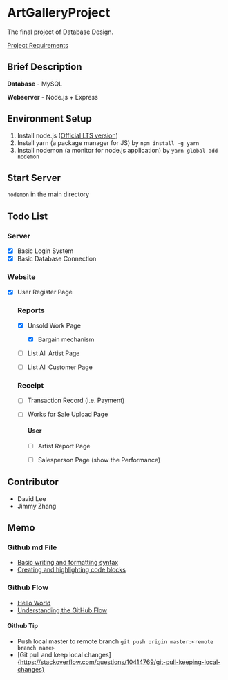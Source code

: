 # ArtGalleryProject
The final project of Database Design.

[Project Requirements](https://goo.gl/DRpx3R)

## Brief Description

 **Database** - MySQL
 
 **Webserver** - Node.js + Express



## Environment Setup
1. Install node.js ([Official LTS version](https://nodejs.org/en/download/))
2. Install yarn (a package manager for JS) by ` npm install -g yarn `
3. Install nodemon (a monitor for node.js application) by `yarn global add nodemon`

## Start Server
`nodemon` in the main directory

## Todo List
### Server
- [X] Basic Login System
- [X] Basic Database Connection

### Website

- [X] User Register Page

	### Reports
	- [X] Unsold Work Page
		- [X] Bargain mechanism
	- [ ] List All Artist Page
	- [ ] List All Customer Page


	### Receipt

	- [ ] Transaction Record (i.e. Payment)
	- [ ] Works for Sale Upload Page
	
		#### User 
		- [ ] Artist Report Page
		- [ ] Salesperson Page (show the Performance)
	


## Contributor
* David Lee
* Jimmy Zhang

## Memo
### Github md File
* [Basic writing and formatting syntax](https://help.github.com/articles/basic-writing-and-formatting-syntax/)
* [Creating and highlighting code blocks](https://help.github.com/articles/creating-and-highlighting-code-blocks/)

### Github Flow
* [Hello World](https://guides.github.com/activities/hello-world/)
* [Understanding the GitHub Flow](https://guides.github.com/introduction/flow/)

#### Github Tip
* Push local master to remote branch `git push origin master:<remote branch name>`
* [Git pull and keep local changes]{https://stackoverflow.com/questions/10414769/git-pull-keeping-local-changes}
